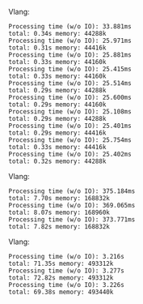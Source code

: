 
Vlang:

	Processing time (w/o IO): 33.881ms
	total: 0.34s memory: 44288k
	Processing time (w/o IO): 25.971ms
	total: 0.31s memory: 44416k
	Processing time (w/o IO): 25.881ms
	total: 0.33s memory: 44160k
	Processing time (w/o IO): 25.415ms
	total: 0.33s memory: 44160k
	Processing time (w/o IO): 25.514ms
	total: 0.29s memory: 44288k
	Processing time (w/o IO): 25.600ms
	total: 0.29s memory: 44160k
	Processing time (w/o IO): 25.108ms
	total: 0.29s memory: 44288k
	Processing time (w/o IO): 25.401ms
	total: 0.29s memory: 44416k
	Processing time (w/o IO): 25.754ms
	total: 0.33s memory: 44416k
	Processing time (w/o IO): 25.402ms
	total: 0.32s memory: 44288k

Vlang:

	Processing time (w/o IO): 375.184ms
	total: 7.70s memory: 168832k
	Processing time (w/o IO): 369.065ms
	total: 8.07s memory: 168960k
	Processing time (w/o IO): 373.771ms
	total: 7.82s memory: 168832k

Vlang:

	Processing time (w/o IO): 3.216s
	total: 71.35s memory: 493312k
	Processing time (w/o IO): 3.277s
	total: 72.82s memory: 493312k
	Processing time (w/o IO): 3.226s
	total: 69.38s memory: 493440k
